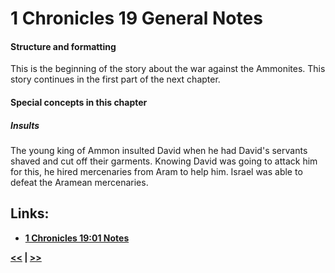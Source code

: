 # 1 Chronicles 19 General Notes #

#### Structure and formatting ####

This is the beginning of the story about the war against the Ammonites. This story continues in the first part of the next chapter.

#### Special concepts in this chapter ####

##### Insults #####

The young king of Ammon insulted David when he had David's servants shaved and cut off their garments. Knowing David was going to attack him for this, he hired mercenaries from Aram to help him. Israel was able to defeat the Aramean mercenaries.

## Links: ##

* __[1 Chronicles 19:01 Notes](./01.md)__

__[<<](../18/intro.md) | [>>](../20/intro.md)__
